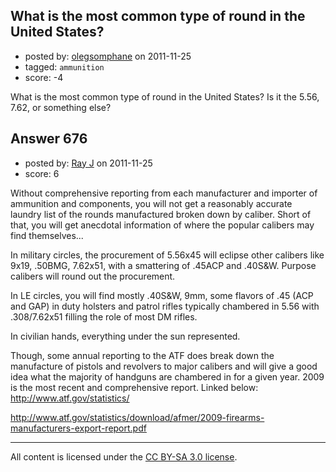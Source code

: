 ## What is the most common type of round in the United States?

- posted by: [olegsomphane](https://stackexchange.com/users/-1/272-olegsomphane) on 2011-11-25
- tagged: `ammunition`
- score: -4

What is the most common type of round in the United States? Is it the 5.56, 7.62, or something else?


## Answer 676

- posted by: [Ray J](https://stackexchange.com/users/-1/166-ray-j) on 2011-11-25
- score: 6

Without comprehensive reporting from each manufacturer and importer of ammunition and components, you will not get a reasonably accurate laundry list of the rounds manufactured broken down by caliber.  Short of that, you will get anecdotal information of where the popular calibers may find themselves...

In military circles, the procurement of 5.56x45 will eclipse other calibers like 9x19, .50BMG, 7.62x51, with a smattering of .45ACP and .40S&W.  Purpose calibers will round out the procurement.

In LE circles, you will find mostly .40S&W, 9mm, some flavors of .45 (ACP and GAP) in duty holsters and patrol rifles typically chambered in 5.56 with .308/7.62x51 filling the role of most DM rifles.

In civilian hands, everything under the sun represented.

Though, some annual reporting to the ATF does break down the manufacture of pistols and revolvers to major calibers and will give a good idea what the majority of handguns are chambered in for a given year.  2009 is the most recent and comprehensive report.  Linked below:  http://www.atf.gov/statistics/ 

http://www.atf.gov/statistics/download/afmer/2009-firearms-manufacturers-export-report.pdf



---

All content is licensed under the [CC BY-SA 3.0 license](https://creativecommons.org/licenses/by-sa/3.0/).
